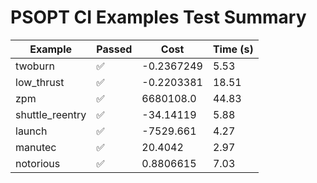 # PSOPT CI Examples Test Summary

| Example | Passed | Cost | Time (s) |
|---|---|---|---|
| twoburn | ✅ | -0.2367249 | 5.53 |
| low_thrust | ✅ | -0.2203381 | 18.51 |
| zpm | ✅ | 6680108.0 | 44.83 |
| shuttle_reentry | ✅ | -34.14119 | 5.88 |
| launch | ✅ | -7529.661 | 4.27 |
| manutec | ✅ | 20.4042 | 2.97 |
| notorious | ✅ | 0.8806615 | 7.03 |